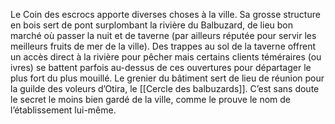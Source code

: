 Le Coin des escrocs apporte diverses choses à la ville. Sa grosse structure en bois sert de pont surplombant la rivière du Balbuzard, de lieu bon marché où passer la nuit et de taverne (par ailleurs réputée pour servir les meilleurs fruits de mer de la ville). Des trappes au sol de la taverne offrent un accès direct à la rivière pour pêcher mais certains clients téméraires (ou ivres) se battent parfois au-dessus de ces ouvertures pour départager le plus fort du plus mouillé. Le grenier du bâtiment sert de lieu de réunion pour la guilde des voleurs d’Otira, le [[Cercle des balbuzards]]. C’est sans doute le secret le moins bien gardé de la ville, comme le prouve le nom de l’établissement lui-même.
